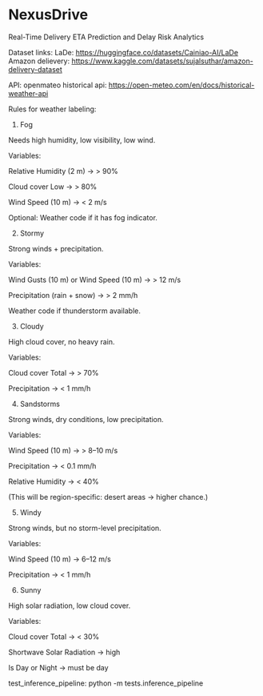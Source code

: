 # NexusDrive
 Real-Time Delivery ETA Prediction and Delay Risk Analytics

Dataset links:
LaDe: https://huggingface.co/datasets/Cainiao-AI/LaDe
Amazon delievery: https://www.kaggle.com/datasets/sujalsuthar/amazon-delivery-dataset

API:
openmateo historical api: https://open-meteo.com/en/docs/historical-weather-api 

Rules for weather labeling:
1. Fog

Needs high humidity, low visibility, low wind.

Variables:

Relative Humidity (2 m) → > 90%

Cloud cover Low → > 80%

Wind Speed (10 m) → < 2 m/s

Optional: Weather code if it has fog indicator.

2. Stormy

Strong winds + precipitation.

Variables:

Wind Gusts (10 m) or Wind Speed (10 m) → > 12 m/s

Precipitation (rain + snow) → > 2 mm/h

Weather code if thunderstorm available.

3. Cloudy

High cloud cover, no heavy rain.

Variables:

Cloud cover Total → > 70%

Precipitation → < 1 mm/h

4. Sandstorms

Strong winds, dry conditions, low precipitation.

Variables:

Wind Speed (10 m) → > 8–10 m/s

Precipitation → < 0.1 mm/h

Relative Humidity → < 40%

(This will be region-specific: desert areas → higher chance.)

5. Windy

Strong winds, but no storm-level precipitation.

Variables:

Wind Speed (10 m) → 6–12 m/s

Precipitation → < 1 mm/h

6. Sunny

High solar radiation, low cloud cover.

Variables:

Cloud cover Total → < 30%

Shortwave Solar Radiation → high

Is Day or Night → must be day

test_inference_pipeline: python -m tests.inference_pipeline